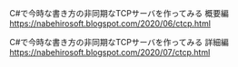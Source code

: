 C#で今時な書き方の非同期なTCPサーバを作ってみる 概要編  
https://nabehirosoft.blogspot.com/2020/06/ctcp.html  
  
C#で今時な書き方の非同期なTCPサーバを作ってみる 詳細編  
https://nabehirosoft.blogspot.com/2020/07/ctcp.html
